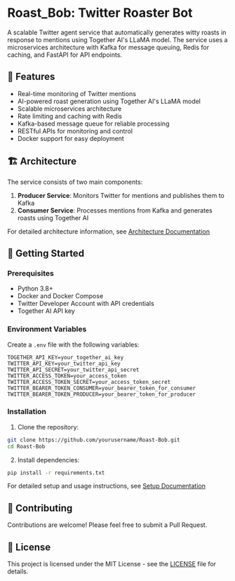 
# Roast_Bob: Twitter Roaster Bot

A scalable Twitter agent service that automatically generates witty roasts in response to mentions using Together AI's LLaMA model. The service uses a microservices architecture with Kafka for message queuing, Redis for caching, and FastAPI for API endpoints.

## 🌟 Features

- Real-time monitoring of Twitter mentions
- AI-powered roast generation using Together AI's LLaMA model
- Scalable microservices architecture
- Rate limiting and caching with Redis
- Kafka-based message queue for reliable processing
- RESTful APIs for monitoring and control
- Docker support for easy deployment

## 🏗️ Architecture

The service consists of two main components:
1. **Producer Service**: Monitors Twitter for mentions and publishes them to Kafka
2. **Consumer Service**: Processes mentions from Kafka and generates roasts using Together AI

For detailed architecture information, see [Architecture Documentation](docs/ARCHITECTURE.md)

## 🚀 Getting Started

### Prerequisites

- Python 3.8+
- Docker and Docker Compose
- Twitter Developer Account with API credentials
- Together AI API key

### Environment Variables

Create a `.env` file with the following variables:

```env
TOGETHER_API_KEY=your_together_ai_key
TWITTER_API_KEY=your_twitter_api_key
TWITTER_API_SECRET=your_twitter_api_secret
TWITTER_ACCESS_TOKEN=your_access_token
TWITTER_ACCESS_TOKEN_SECRET=your_access_token_secret
TWITTER_BEARER_TOKEN_CONSUMER=your_bearer_token_for_consumer
TWITTER_BEARER_TOKEN_PRODUCER=your_bearer_token_for_producer
```

### Installation

1. Clone the repository:
```bash
git clone https://github.com/yourusername/Roast-Bob.git
cd Roast-Bob
```

2. Install dependencies:
```bash
pip install -r requirements.txt
```

For detailed setup and usage instructions, see [Setup Documentation](docs/SETUP.md)


## 👥 Contributing

Contributions are welcome! Please feel free to submit a Pull Request.

## 📄 License

This project is licensed under the MIT License - see the [LICENSE](LICENSE) file for details.

